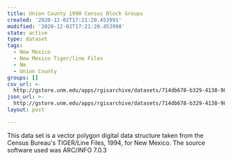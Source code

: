 ```yaml
---
title: Union County 1990 Census Block Groups
created: '2020-12-02T17:21:20.453991'
modified: '2020-12-02T17:21:20.453998'
state: active
type: dataset
tags:
  - New Mexico
  - New Mexico Tiger/line Files
  - Nm
  - Union County
groups: []
csv_url: >-
  http://gstore.unm.edu/apps/rgisarchive/datasets/714db678-b329-4138-9895-2ce9048c1e7b/tlf459shp.derived.csv
json_url: >-
  http://gstore.unm.edu/apps/rgisarchive/datasets/714db678-b329-4138-9895-2ce9048c1e7b/tlf459shp.derived.json
layout: post

---
```

This data set is a vector polygon digital data structure taken from the Census
				Bureau's TIGER/Line Files, 1994, for New Mexico. The source software used was
				ARC/INFO 7.0.3
